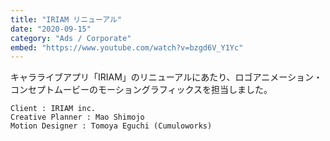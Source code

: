 ```yaml
---
title: "IRIAM リニューアル"
date: "2020-09-15"
category: "Ads / Corporate"
embed: "https://www.youtube.com/watch?v=bzgd6V_Y1Yc"
---
```



キャラライブアプリ「IRIAM」のリニューアルにあたり、ロゴアニメーション・コンセプトムービーのモーショングラフィックスを担当しました。

```plaintext
Client : IRIAM inc.
Creative Planner : Mao Shimojo
Motion Designer : Tomoya Eguchi (Cumuloworks)
```
